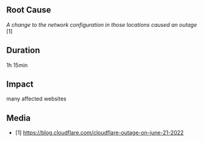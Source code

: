 ## Root Cause

*A change to the network configuration in those locations caused an outage* \[1]

## Duration

1h 15min

## Impact

many affected websites

## Media

- \[1] https://blog.cloudflare.com/cloudflare-outage-on-june-21-2022

